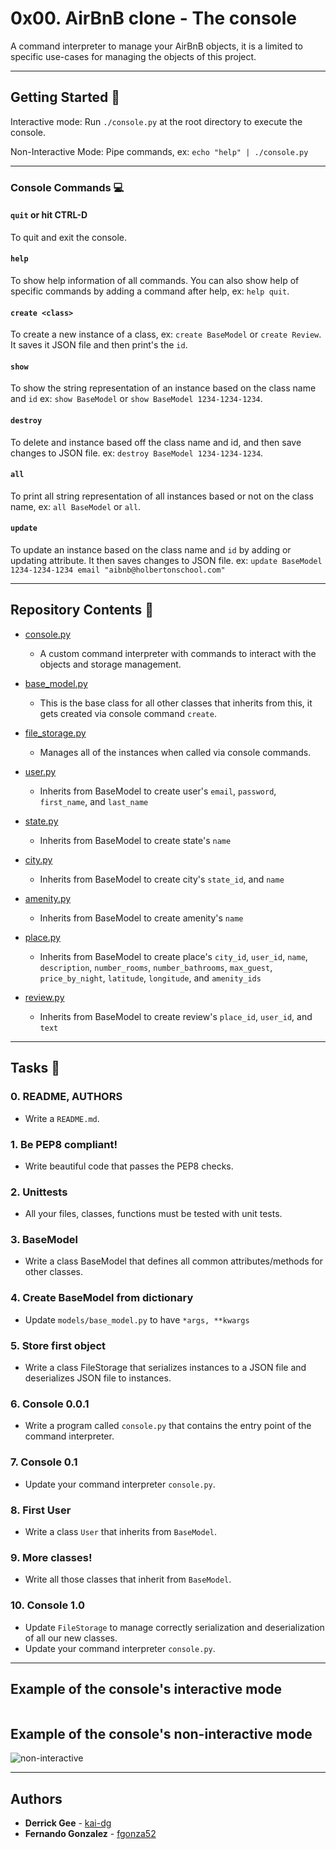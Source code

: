 # 0x00. AirBnB clone - The console

A command interpreter to manage your AirBnB objects, it is a limited to specific use-cases for managing the objects of this project.

---

## Getting Started :wrench:

Interactive mode: Run `./console.py` at the root directory to execute the console.

Non-Interactive Mode: Pipe commands, ex: `echo "help" | ./console.py`

---

### Console Commands :computer:

#### `quit` or hit CTRL-D
To quit and exit the console.

#### `help`
To show help information of all commands. You can also show help of specific commands by adding a command after help, ex: `help quit`.

#### `create <class>`
To create a new instance of a class, ex: `create BaseModel` or `create Review`. It saves it JSON file and then print's the `id`.

#### `show`
To show the string representation of an instance based on the class name and `id` ex: `show BaseModel` or `show BaseModel 1234-1234-1234`.

#### `destroy`
To delete and instance based off the class name and id, and then save changes to JSON file. ex: `destroy BaseModel 1234-1234-1234`. 

#### `all`
To print all string representation of all instances based or not on the class name, ex: `all BaseModel` or `all`.

#### `update`
To update an instance based on the class name and `id` by adding or updating attribute. It then saves changes to JSON file. ex: `update BaseModel 1234-1234-1234 email "aibnb@holbertonschool.com"`

---

## Repository Contents :file_folder:

* [console.py](./console.py)
  - A custom command interpreter with commands to interact with the objects and storage management.

* [base_model.py](./models/base_model.py)
  - This is the base class for all other classes that inherits from this, it gets created via console command `create`.

* [file_storage.py](./models/engine/file_storage.py)
  - Manages all of the instances when called via console commands.

* [user.py](./models/user.py)
  - Inherits from BaseModel to create user's `email`, `password`, `first_name`, and `last_name`

* [state.py](./models/state.py)
  - Inherits from BaseModel to create state's `name`

* [city.py](./models/city.py)
  - Inherits from BaseModel to create city's `state_id`, and `name`

* [amenity.py](./models/amenity.py)
  - Inherits from BaseModel to create amenity's `name`

* [place.py](./models/place.py)
  - Inherits from BaseModel to create place's `city_id`, `user_id`, `name`, `description`, `number_rooms`, `number_bathrooms`, `max_guest`, `price_by_night`, `latitude`, `longitude`, and `amenity_ids`

* [review.py](./models/review.py)
  - Inherits from BaseModel to create review's `place_id`, `user_id`, and `text`

---

## Tasks :page_facing_up:

### 0. README, AUTHORS
* Write a `README.md`.

### 1. Be PEP8 compliant!
* Write beautiful code that passes the PEP8 checks.

### 2. Unittests
* All your files, classes, functions must be tested with unit tests.

### 3. BaseModel
* Write a class BaseModel that defines all common attributes/methods for other classes.

### 4. Create BaseModel from dictionary
* Update `models/base_model.py` to have `*args, **kwargs`

### 5. Store first object
* Write a class FileStorage that serializes instances to a JSON file and deserializes JSON file to instances.

### 6. Console 0.0.1
* Write a program called `console.py` that contains the entry point of the command interpreter.

### 7. Console 0.1
* Update your command interpreter `console.py`.

### 8. First User
* Write a class `User` that inherits from `BaseModel`.

### 9. More classes!
* Write all those classes that inherit from `BaseModel`.

### 10. Console 1.0
* Update `FileStorage` to manage correctly serialization and deserialization of all our new classes.
* Update your command interpreter `console.py`.

---

## Example of the console's interactive mode

![]()

## Example of the console's non-interactive mode

![non-interactive](https://i.imgur.com/4V2LC7J.png)

---

## Authors

* **Derrick Gee** - [kai-dg](https://github.com/kai-dg)
* **Fernando Gonzalez** - [fgonza52](https://github.com/fgonza52)
